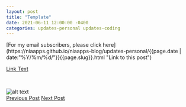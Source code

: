 ```yaml
---
layout: post
title: "Template"
date: 2021-06-11 12:00:00 -0400
categories: updates-personal updates-coding
---
```


 <meta name="description" content="">
<!-- Need to copy/paste to each post: Don't forget to change updates-personal or updates-coding-->
<div class="feed" markdown="1">
 [For my email subscribers, please click here](https://niaapps.github.io/niaapps-blog/updates-personal/{{page.date | date:"%Y/%m/%d/"}}{{page.slug}}.html "Link to this post")
</div>

<!-- Make images responsive -->
<div class="scale-img"></div>

<!-- Link example (opens new tab) -->

<a href="" target="_blank" title="">Link Text</a>

<!-- Indent or white space -->

&nbsp;&nbsp;&nbsp;

<!-- ex img w/ directory to root and discourage download pop up -->

  <img id="img-id" src="/../../images/img-title.jpg" alt="alt text" onContextMenu="alert('Please don\'t download this photo!');return false;">

<!-- Buttons for Blog post update prev with last post regularly don't forget date and title-->
<div class="button-post">
    <a href="https://niaapps.github.io/niaapps-blog/updates-coding/2021/05/31/Cryoto-Craze.html" class="post-button" id="button-nxt">Previous Post</a>
    <a href="https://niaapps.github.io/niaapps-blog/updates-personal/2021/06/04/Culture-Dip.html" class="post-button" id="button-nxt">Next Post</a>

  </div>

